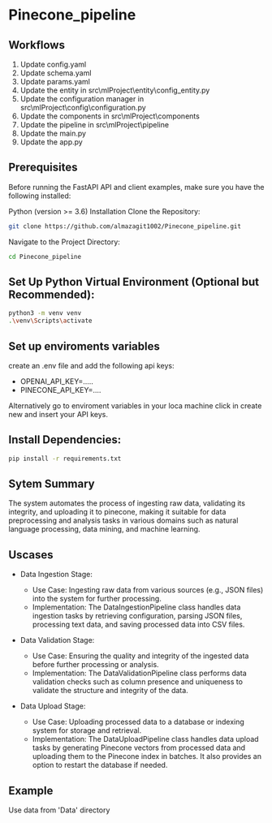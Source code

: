 # Pinecone_pipeline

## Workflows

1. Update config.yaml
2. Update schema.yaml
3. Update params.yaml
4. Update the entity in src\mlProject\entity\config_entity.py
5. Update the configuration manager in src\mlProject\config\configuration.py
6. Update the components in src\mlProject\components
7. Update the pipeline in src\mlProject\pipeline
8. Update the main.py
9. Update the app.py

## Prerequisites
Before running the FastAPI API and client examples, make sure you have the following installed:

Python (version >= 3.6)
Installation
Clone the Repository:

```bash
git clone https://github.com/almazagit1002/Pinecone_pipeline.git
```
Navigate to the Project Directory:

```bash
cd Pinecone_pipeline
```
## Set Up Python Virtual Environment (Optional but Recommended):

```bash
python3 -m venv venv
.\venv\Scripts\activate
```

## Set up enviroments variables
create an .env file and add the following api keys:

* OPENAI_API_KEY=..... 
* PINECONE_API_KEY=....


Alternatively go to enviroment variables in your loca machine click in create new and insert your API keys. 

## Install Dependencies:

```bash
pip install -r requirements.txt
```

## Sytem Summary
The system automates the process of ingesting raw data, validating its integrity, and uploading it to pinecone, making it suitable for data preprocessing and analysis tasks in various domains such as natural language processing, data mining, and machine learning.

## Uscases
* Data Ingestion Stage:
    * Use Case: Ingesting raw data from various sources (e.g., JSON files) into the system for further processing.
    * Implementation: The DataIngestionPipeline class handles data ingestion tasks by retrieving configuration, parsing JSON files, processing text data, and     saving processed data into CSV files.

* Data Validation Stage:
    * Use Case: Ensuring the quality and integrity of the ingested data before further processing or analysis.
    * Implementation: The DataValidationPipeline class performs data validation checks such as column presence and uniqueness to validate the structure and integrity of the data.

* Data Upload Stage:
    * Use Case: Uploading processed data to a database or indexing system for storage and retrieval.
    * Implementation: The DataUploadPipeline class handles data upload tasks by generating Pinecone vectors from processed data and uploading them to the Pinecone index in batches. It also provides an option to restart the database if needed.

## Example
Use data from 'Data' directory
